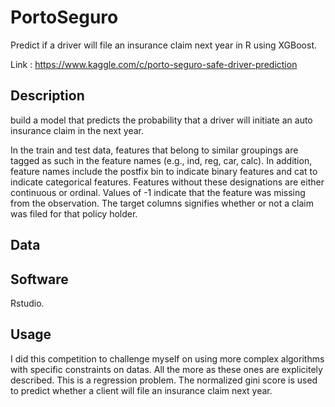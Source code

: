 # PortoSeguro
Predict if a driver will file an insurance claim next year in R using XGBoost.

Link : https://www.kaggle.com/c/porto-seguro-safe-driver-prediction

## Description
build a model that predicts the probability that a driver will initiate an auto insurance claim in the next year.

In the train and test data, features that belong to similar groupings are tagged as such in the feature names (e.g., ind, reg, car, calc). In addition, feature names include the postfix bin to indicate binary features and cat to indicate categorical features. Features without these designations are either continuous or ordinal. Values of -1 indicate that the feature was missing from the observation. The target columns signifies whether or not a claim was filed for that policy holder.

## Data


## Software
Rstudio.

## Usage
I did this competition to challenge myself on using more complex algorithms with specific constraints on datas. All the more as these ones are explicitely described. This is a regression problem. The normalized gini score is used to predict whether a client will file an insurance claim next year.

